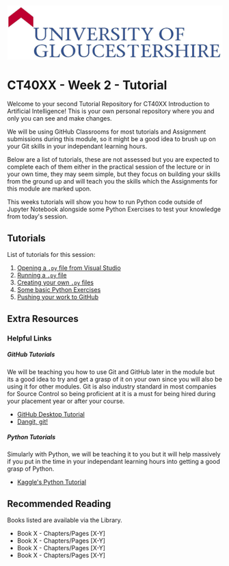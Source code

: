 ![UOG Logo](IMG-All/uoglogo.jpg)
# CT40XX - Week 2 - Tutorial
Welcome to your second Tutorial Repository for CT40XX Introduction to Artificial Intelligence! This is your own personal repository where you and only you can see and make changes.

We will be using GitHub Classrooms for most tutorials and Assignment submissions during this module, so it might be a good idea to brush up on your Git skills in your independant learning hours.

Below are a list of tutorials, these are not assessed but you are expected to complete each of them either in the practical session of the lecture or in your own time, they may seem simple, but they focus on building your skills from the ground up and will teach you the skills which the Assignments for this module are marked upon.

This weeks tutorials will show you how to run Python code outside of Jupyter Notebook alongside some Python Exercises to test your knowledge from today's session.

## Tutorials
List of tutorials for this session:

1. [Opening a `.py` file from Visual Studio](CT40XX-Week-2-Tutorial-1-PythonFromVisualStudio.md)
2. [Running a `.py` file](CT40XX-Week-2-Tutorial-2-RunningAPYFile.md)
3. [Creating your own `.py` files](CT40XX-Week-2-Tutorial-3-CreatingAPYFile.md)
3. [Some basic Python Exercises](CT40XX-Week-2-Tutorial-4-PythonExercises.md)
4. [Pushing your work to GitHub](CT40XX-Week-2-Tutorial-5-CommittingToGithub.md)

## Extra Resources
### Helpful Links

##### GitHub Tutorials
We will be teaching you how to use Git and GitHub later in the module but its a good idea to try and get a grasp of it on your own since you will also be using it for other modules. Git is also industry standard in most companies for Source Control so being proficient at it is a must for being hired during your placement year or after your course.

- [GitHub Desktop Tutorial](https://help.github.com/en/desktop/getting-started-with-github-desktop)
- [Dangit, git!](https://dangitgit.com/)

##### Python Tutorials
Simularly with Python, we will be teaching it to you but it will help massively if you put in the time in your independant learning hours into getting a good grasp of Python.

- [Kaggle's Python Tutorial](https://www.kaggle.com/learn/python)


## Recommended Reading
Books listed are available via the Library.

- Book X - Chapters/Pages [X-Y]
- Book X - Chapters/Pages [X-Y]
- Book X - Chapters/Pages [X-Y]
- Book X - Chapters/Pages [X-Y]